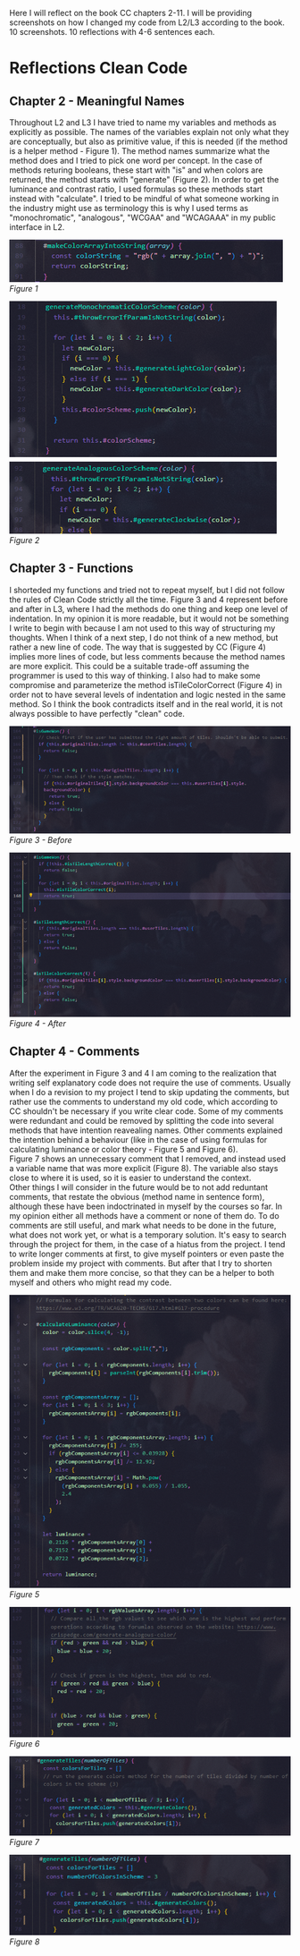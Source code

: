 Here I will reflect on the book CC chapters 2-11. I will be providing screenshots on how I changed my code from L2/L3 according to the book. 10 screenshots. 10 reflections with 4-6 sentences each.
# Reflections Clean Code

## Chapter 2 - Meaningful Names

Throughout L2 and L3 I have tried to name my variables and methods as explicitly as possible. The names of the variables explain not only what they are conceptually, but also as primitive value, if this is needed (if the method is a helper method - Figure 1). The method names summarize what the method does and I tried to pick one word per concept. In the case of methods returing booleans, these start with "is" and when colors are returned, the method starts with "generate" (Figure 2). In order to get the luminance and contrast ratio, I used formulas so these methods start instead with "calculate". I tried to be mindful of what someone working in the industry might use as terminology this is why I used terms as "monochromatic", "analogous", "WCGAA" and "WCAGAAA" in my public interface in L2.

![Figure 1](img/1.png) <br>
_Figure 1_

![Figure 2](img/2.png) <br>
_Figure 2_

## Chapter 3 - Functions

I shorteded my functions and tried not to repeat myself, but I did not follow the rules of Clean Code strictly all the time. Figure 3 and 4 represent before and after in L3, where I had the methods do one thing and keep one level of indentation. In my opinion it is more readable, but it would not be something I write to begin with because I am not used to this way of structuring my thoughts. When I think of a next step, I do not think of a new method, but rather a new line of code. The way that is suggested by CC (Figure 4) implies more lines of code, but less comments because the method names are more explicit. This could be a suitable trade-off assuming the programmer is used to this way of thinking. I also had to make some compromise and parameterize the method isTileColorCorrect (Figure 4) in order not to have several levels of indentation and logic nested in the same method. So I think the book contradicts itself and in the real world, it is not always possible to have perfectly "clean" code.

![Figure 3 - Before](img/3.png) <br>
_Figure 3 - Before_

![Figure 4 - After](img/4.png) <br>
_Figure 4 - After_

## Chapter 4 - Comments

After the experiment in Figure 3 and 4 I am coming to the realization that writing self explanatory code does not require the use of comments. Usually when I do a revision to my project I tend to skip updating the comments, but rather use the comments to understand my old code, which according to CC shouldn't be necessary if you write clear code. Some of my comments were redundant and could be removed by splitting the code into several methods that have intention reavealing names. Other comments explained the intention behind a behaviour (like in the case of using formulas for calculating luminance or color theory - Figure 5 and Figure 6). <br>
Figure 7 shows an unnecessary comment that I removed, and instead used a variable name that was more explicit (Figure 8). The variable also stays close to where it is used, so it is easier to understand the context. <br>
Other things I will consider in the future would be to not add reduntant comments, that restate the obvious (method name in sentence form), although these have been indoctrinated in myself by the courses so far. In my opinion either all methods have a comment or none of them do. To do comments are still useful, and mark what needs to be done in the future, what does not work yet, or what is a temporary solution. It's easy to search through the project for them, in the case of a hiatus from the project. I tend to write longer comments at first, to give myself pointers or even paste the problem inside my project with comments. But after that I try to shorten them and make them more concise, so that they can be a helper to both myself and others who might read my code.

![Figure 5](img/5.png) <br>
_Figure 5_

![Figure 6](img/6.png) <br>
_Figure 6_

![Figure 7](img/7.png) <br>
_Figure 7_

![Figure 8](img/8.png) <br>
_Figure 8_